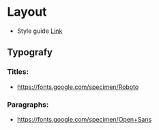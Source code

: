# Layout

- Style guide [Link](https://site.uplabs.com/posts/kuberg)

## Typografy

### Titles:

  - https://fonts.google.com/specimen/Roboto

### Paragraphs:

  - https://fonts.google.com/specimen/Open+Sans
